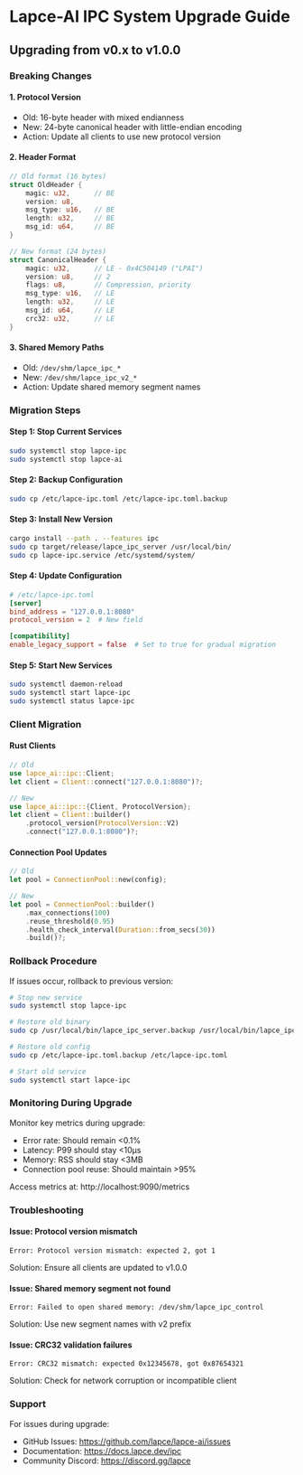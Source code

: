 # Lapce-AI IPC System Upgrade Guide

## Upgrading from v0.x to v1.0.0

### Breaking Changes

#### 1. Protocol Version
- Old: 16-byte header with mixed endianness
- New: 24-byte canonical header with little-endian encoding
- Action: Update all clients to use new protocol version

#### 2. Header Format
```rust
// Old format (16 bytes)
struct OldHeader {
    magic: u32,      // BE
    version: u8,
    msg_type: u16,   // BE
    length: u32,     // BE
    msg_id: u64,     // BE
}

// New format (24 bytes)
struct CanonicalHeader {
    magic: u32,      // LE - 0x4C504149 ("LPAI")
    version: u8,     // 2
    flags: u8,       // Compression, priority
    msg_type: u16,   // LE
    length: u32,     // LE
    msg_id: u64,     // LE
    crc32: u32,      // LE
}
```

#### 3. Shared Memory Paths
- Old: `/dev/shm/lapce_ipc_*`
- New: `/dev/shm/lapce_ipc_v2_*`
- Action: Update shared memory segment names

### Migration Steps

#### Step 1: Stop Current Services
```bash
sudo systemctl stop lapce-ipc
sudo systemctl stop lapce-ai
```

#### Step 2: Backup Configuration
```bash
sudo cp /etc/lapce-ipc.toml /etc/lapce-ipc.toml.backup
```

#### Step 3: Install New Version
```bash
cargo install --path . --features ipc
sudo cp target/release/lapce_ipc_server /usr/local/bin/
sudo cp lapce-ipc.service /etc/systemd/system/
```

#### Step 4: Update Configuration
```toml
# /etc/lapce-ipc.toml
[server]
bind_address = "127.0.0.1:8080"
protocol_version = 2  # New field

[compatibility]
enable_legacy_support = false  # Set to true for gradual migration
```

#### Step 5: Start New Services
```bash
sudo systemctl daemon-reload
sudo systemctl start lapce-ipc
sudo systemctl status lapce-ipc
```

### Client Migration

#### Rust Clients
```rust
// Old
use lapce_ai::ipc::Client;
let client = Client::connect("127.0.0.1:8080")?;

// New
use lapce_ai::ipc::{Client, ProtocolVersion};
let client = Client::builder()
    .protocol_version(ProtocolVersion::V2)
    .connect("127.0.0.1:8080")?;
```

#### Connection Pool Updates
```rust
// Old
let pool = ConnectionPool::new(config);

// New
let pool = ConnectionPool::builder()
    .max_connections(100)
    .reuse_threshold(0.95)
    .health_check_interval(Duration::from_secs(30))
    .build()?;
```

### Rollback Procedure

If issues occur, rollback to previous version:

```bash
# Stop new service
sudo systemctl stop lapce-ipc

# Restore old binary
sudo cp /usr/local/bin/lapce_ipc_server.backup /usr/local/bin/lapce_ipc_server

# Restore old config
sudo cp /etc/lapce-ipc.toml.backup /etc/lapce-ipc.toml

# Start old service
sudo systemctl start lapce-ipc
```

### Monitoring During Upgrade

Monitor key metrics during upgrade:
- Error rate: Should remain <0.1%
- Latency: P99 should stay <10µs
- Memory: RSS should stay <3MB
- Connection pool reuse: Should maintain >95%

Access metrics at: http://localhost:9090/metrics

### Troubleshooting

#### Issue: Protocol version mismatch
```
Error: Protocol version mismatch: expected 2, got 1
```
Solution: Ensure all clients are updated to v1.0.0

#### Issue: Shared memory segment not found
```
Error: Failed to open shared memory: /dev/shm/lapce_ipc_control
```
Solution: Use new segment names with v2 prefix

#### Issue: CRC32 validation failures
```
Error: CRC32 mismatch: expected 0x12345678, got 0x87654321
```
Solution: Check for network corruption or incompatible client

### Support

For issues during upgrade:
- GitHub Issues: https://github.com/lapce/lapce-ai/issues
- Documentation: https://docs.lapce.dev/ipc
- Community Discord: https://discord.gg/lapce
